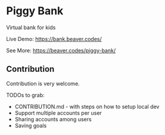 # Piggy Bank

Virtual bank for kids

Live Demo: https://bank.beaver.codes/

See More: https://beaver.codes/piggy-bank/


## Contribution

Contribution is very welcome. 

TODOs to grab:
- CONTRIBUTION.md - with steps on how to setup local dev
- Support multiple accounts per user
- Sharing accounts among users
- Saving goals
